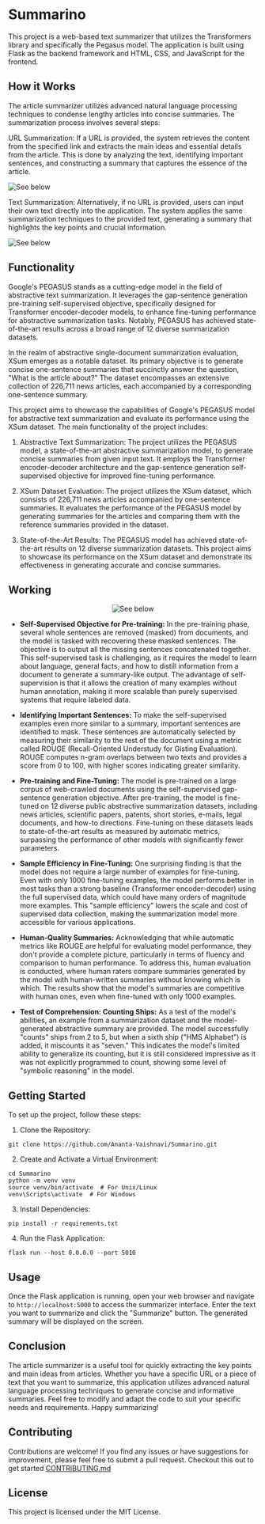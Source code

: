 # Summarino

This project is a web-based text summarizer that utilizes the Transformers library and specifically the Pegasus model. The application is built using Flask as the backend framework and HTML, CSS, and JavaScript for the frontend.

## How it Works
The article summarizer utilizes advanced natural language processing techniques to condense lengthy articles into concise summaries. The summarization process involves several steps:

URL Summarization: If a URL is provided, the system retrieves the content from the specified link and extracts the main ideas and essential details from the article. This is done by analyzing the text, identifying important sentences, and constructing a summary that captures the essence of the article.

![See below](https://github.com/Ananta-Vaishnavi/Summarino/blob/main/images/URL_Summary.png)

Text Summarization: Alternatively, if no URL is provided, users can input their own text directly into the application. The system applies the same summarization techniques to the provided text, generating a summary that highlights the key points and crucial information.

![See below](https://github.com/Ananta-Vaishnavi/Summarino/blob/main/images/Text_summary.png)

## Functionality
Google's PEGASUS stands as a cutting-edge model in the field of abstractive text summarization. It leverages the gap-sentence generation pre-training self-supervised objective, specifically designed for Transformer encoder-decoder models, to enhance fine-tuning performance for abstractive summarization tasks. Notably, PEGASUS has achieved state-of-the-art results across a broad range of 12 diverse summarization datasets.

In the realm of abstractive single-document summarization evaluation, XSum emerges as a notable dataset. Its primary objective is to generate concise one-sentence summaries that succinctly answer the question, "What is the article about?" The dataset encompasses an extensive collection of 226,711 news articles, each accompanied by a corresponding one-sentence summary.

This project aims to showcase the capabilities of Google's PEGASUS model for abstractive text summarization and evaluate its performance using the XSum dataset. The main functionality of the project includes:

1. Abstractive Text Summarization: The project utilizes the PEGASUS model, a state-of-the-art abstractive summarization model, to generate concise summaries from given input text. It employs the Transformer encoder-decoder architecture and the gap-sentence generation self-supervised objective for improved fine-tuning performance.

2. XSum Dataset Evaluation: The project utilizes the XSum dataset, which consists of 226,711 news articles accompanied by one-sentence summaries. It evaluates the performance of the PEGASUS model by generating summaries for the articles and comparing them with the reference summaries provided in the dataset.

3. State-of-the-Art Results: The PEGASUS model has achieved state-of-the-art results on 12 diverse summarization datasets. This project aims to showcase its performance on the XSum dataset and demonstrate its effectiveness in generating accurate and concise summaries.

## Working

<p align="center">
  <img src="https://github.com/Ananta-Vaishnavi/Summarino/blob/main/images/Text_summary.png" alt="See below">
</p>

- **Self-Supervised Objective for Pre-training:**
In the pre-training phase, several whole sentences are removed (masked) from documents, and the model is tasked with recovering these masked sentences. The objective is to output all the missing sentences concatenated together. This self-supervised task is challenging, as it requires the model to learn about language, general facts, and how to distill information from a document to generate a summary-like output. The advantage of self-supervision is that it allows the creation of many examples without human annotation, making it more scalable than purely supervised systems that require labeled data.

- **Identifying Important Sentences:**
To make the self-supervised examples even more similar to a summary, important sentences are identified to mask. These sentences are automatically selected by measuring their similarity to the rest of the document using a metric called ROUGE (Recall-Oriented Understudy for Gisting Evaluation). ROUGE computes n-gram overlaps between two texts and provides a score from 0 to 100, with higher scores indicating greater similarity.

- **Pre-training and Fine-Tuning:**
The model is pre-trained on a large corpus of web-crawled documents using the self-supervised gap-sentence generation objective. After pre-training, the model is fine-tuned on 12 diverse public abstractive summarization datasets, including news articles, scientific papers, patents, short stories, e-mails, legal documents, and how-to directions. Fine-tuning on these datasets leads to state-of-the-art results as measured by automatic metrics, surpassing the performance of other models with significantly fewer parameters.

- **Sample Efficiency in Fine-Tuning:**
One surprising finding is that the model does not require a large number of examples for fine-tuning. Even with only 1000 fine-tuning examples, the model performs better in most tasks than a strong baseline (Transformer encoder-decoder) using the full supervised data, which could have many orders of magnitude more examples. This "sample efficiency" lowers the scale and cost of supervised data collection, making the summarization model more accessible for various applications.

- **Human-Quality Summaries:**
Acknowledging that while automatic metrics like ROUGE are helpful for evaluating model performance, they don't provide a complete picture, particularly in terms of fluency and comparison to human performance. To address this, human evaluation is conducted, where human raters compare summaries generated by the model with human-written summaries without knowing which is which. The results show that the model's summaries are competitive with human ones, even when fine-tuned with only 1000 examples.

- **Test of Comprehension: Counting Ships:**
As a test of the model's abilities, an example from a summarization dataset and the model-generated abstractive summary are provided. The model successfully "counts" ships from 2 to 5, but when a sixth ship ("HMS Alphabet") is added, it miscounts it as "seven." This indicates the model's limited ability to generalize its counting, but it is still considered impressive as it was not explicitly programmed to count, showing some level of "symbolic reasoning" in the model.


## Getting Started

To set up the project, follow these steps:

1. Clone the Repository:

```
git clone https://github.com/Ananta-Vaishnavi/Summarino.git
```

2. Create and Activate a Virtual Environment:

```
cd Summarino
python -m venv venv
source venv/bin/activate  # For Unix/Linux
venv\Scripts\activate  # For Windows
```

3. Install Dependencies:
```
pip install -r requirements.txt
```

4. Run the Flask Application:
```
flask run --host 0.0.0.0 --port 5010
```

## Usage
Once the Flask application is running, open your web browser and navigate to `http://localhost:5000` to access the summarizer interface. Enter the text you want to summarize and click the "Summarize" button. The generated summary will be displayed on the screen.

## Conclusion
The article summarizer is a useful tool for quickly extracting the key points and main ideas from articles. Whether you have a specific URL or a piece of text that you want to summarize, this application utilizes advanced natural language processing techniques to generate concise and informative summaries. Feel free to modify and adapt the code to suit your specific needs and requirements. Happy summarizing!

## Contributing
Contributions are welcome! If you find any issues or have suggestions for improvement, please feel free to submit a pull request. Checkout this out to get started [CONTRIBUTING.md](CONTRIBUTING.md)

## License
This project is licensed under the MIT License.
